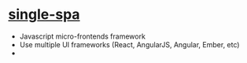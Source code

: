 # [single-spa](https://single-spa.js.org)
* Javascript micro-frontends framework
* Use multiple UI frameworks (React, AngularJS, Angular, Ember, etc)
* 
<!--stackedit_data:
eyJoaXN0b3J5IjpbLTU3MjA4ODcwMV19
-->